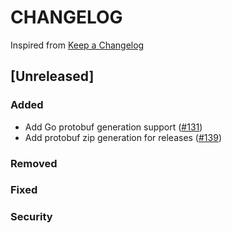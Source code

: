 # CHANGELOG

Inspired from [Keep a Changelog](https://keepachangelog.com/en/1.0.0/)

## [Unreleased]
### Added
- Add Go protobuf generation support ([#131](https://github.com/opensearch-project/opensearch-protobufs/pull/131))
- Add protobuf zip generation for releases ([#139](https://github.com/opensearch-project/opensearch-protobufs/pull/139))

### Removed

### Fixed

### Security
